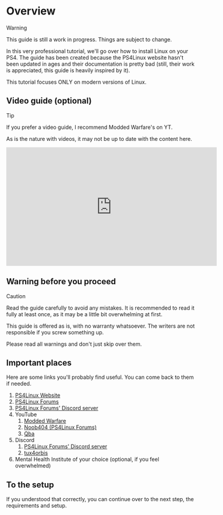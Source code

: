 # Overview
> [!WARNING]
> This guide is still a work in progress. Things are subject to change.

In this very professional tutorial, we'll go over how to install Linux on your PS4. The guide has been created because the PS4Linux website hasn't been updated in ages and their documentation is pretty bad (still, their work is appreciated, this guide is heavily inspired by it).

This tutorial focuses ONLY on modern versions of Linux.

## Video guide (optional)

> [!TIP]
> If you prefer a video guide, I recommend Modded Warfare's on YT.
> 
> As is the nature with videos, it may not be up to date with the content here.

<iframe width="560" height="315" src="https://www.youtube.com/embed/KW_lRyXQcb8" frameborder="0" allow="accelerometer; autoplay; encrypted-media; gyroscope; picture-in-picture" allowfullscreen></iframe>

## Warning before you proceed

> [!CAUTION] 
> Read the guide carefully to avoid any mistakes. It is recommended to read it fully at least once, as it may be a little bit overwhelming at first.
> 
> This guide is offered as is, with no warranty whatsoever. The writers are not responsible if you screw something up.

Please read all warnings and don't just skip over them.

## Important places
Here are some links you'll probably find useful. You can come back to them if needed.
1. [PS4Linux Website](https://ps4linux.com)
2. [PS4Linux Forums](https://ps4linux.com/forums/)
3. [PS4Linux Forums' Discord server](https://discord.com/invite/QtcPmzHVVm)
4. YouTube
	1. [Modded Warfare](https://www.youtube.com/@MODDEDWARFARE)
	2. [Noob404 (PS4Linux Forums)](https://www.youtube.com/channel/UC9pY5BDCjDLOC4j-zkHPu8A)
	3. [Qba](https://www.youtube.com/channel/UCU-eXjZ7Ud0k2wC_14mqdOw)
5. Discord
	1. [PS4Linux Forums' Discord server](https://discord.com/invite/QtcPmzHVVm)
	2. [tux4orbis](https://discord.gg/UYFrkueH)
6. Mental Health Institute of your choice (optional, if you feel overwhelmed)

## To the setup
If you understood that correctly, you can continue over to the next step, the requirements and setup.